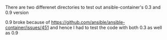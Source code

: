 
There are two differenet directories to test out ansible-container's 0.3 and 0.9 version

0.9 broke because of https://github.com/ansible/ansible-container/issues/451 and hence I had to test the code with both 0.3 as well as 0.9

